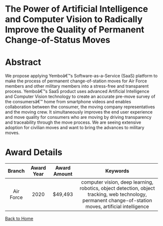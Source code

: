 
The Power of Artificial Intelligence and Computer Vision to Radically Improve the Quality of Permanent Change-of-Status Moves
=============================================================================================================================

# Abstract


We propose applying Yemboâ€™s Software-as-a-Service (SaaS) platform to make the process of permanent change-of-station moves for Air Force members and other military members into a stress-free and transparent process. Yemboâ€™s SaaS product uses advanced Artificial Intelligence and Computer Vision technology to create an accurate pre-move survey of the consumersâ€™ home from smartphone videos and enables collaboration between the consumer, the moving company representatives and the moving crew. It simultaneously improves the end user experience and move quality for consumers who are moving by driving transparency and traceability through the move process. We are seeing extensive adoption for civilian moves and want to bring the advances to military moves.  

# Award Details

|Branch|Award Year|Award Amount|Keywords|
| :---: | :---: | :---: | :---: |
|Air Force|2020|$49,493|computer vision, deep learning, robotics, object detection, object tracking, web technology, permanent change-of-station moves, artificial intelligence|
  
  


[Back to Home](https://github.com/chrischow/dod_sbir_awards#1690)
